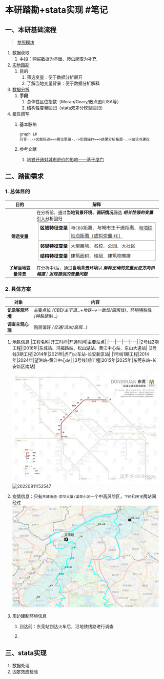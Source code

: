 # 本研踏勘+stata实现 #笔记

## 一、本研基础流程

> [参照模块](../../project/本研/README/README.md)

1. 数据获取
	1. 手段：购买数据为基础、爬虫爬取为补充
2. [实地踏勘](#二踏勘需求)
	1. 目的
		1. 筛选变量：便于数据分析展开
		2. 了解当地变量背景：便于数据分析解释
3. [数据分析](#三stata实现)
	1. **手段**
		1. 总体性区位指数（Moran/Geary/散点图/LISA等）
		2. 结构性变量回归（stata双差分模型回归）
4. 报告撰写
	1. 基本脉络

		```mermaid
		graph LR
		引言-.->文献综述==>理论思路-.->实践操作==>结果分析拓展-.->结论与建议
		```

	2. 参考文献
		1. [地铁开通对城市房价的影响——基于厦门](https://kns.cnki.net/KXReader/Detail?invoice=skOndDLpdMFT33zar2NQWcmk30zzNKhpnv84sAfO28T9L%2BT4oETgaE%2B0hVZKZWa39X2gOHkVMtTfuiSLf8fgFUqowxYJ4nc5EeUT4Ucydo06wB%2BY7p00K674FnazuskTdHDSU4fN7YhAdghg6%2BADumXkB5q376kfqcJDRWoH%2FOE%3D&DBCODE=CJFD&FileName=JMDZ202203007&TABLEName=cjfdlast2022&nonce=8C3D58E958424F089255720157906EF8&uid=&TIMESTAMP=1658276419923)

## 二、踏勘需求

### 1. 总体目的

|目的|解释|
|:--:|--|
|**筛选变量**|在分析前，通过**当地背景环境、调研情况**筛选 ***相关性强的变量*** 引入分析回归 <br> ![相关变量](https://raw.githubusercontent.com/dsw676676/picture/main/image/%E7%9B%B8%E5%85%B3%E5%8F%98%E9%87%8F.png)|
|**了解当地变量背景**|在分析中/后，通过**当地背景环境**以 ***解释正确的变量反应方向和幅度*** / ***发现错误的变量问题***|

### 2. 具体方案

|对象|内容|
|--|--|
|**记录客观环境**|主要点位 *(CBD/主干道...+地铁-->一致性/偏离性)*、环境特殊性 *(特殊建制...)*|
|**调查主观心理**|购房偏好 *(交通/滨水/高层...)*|

1. 地铁信息
	|工程名称|开工时间|开通时间|主要站点|
	|---|---|---|---|
	|2号线2期工程||2016年|东城站、鸿福路站、松山湖站、黄江中心站、东山大道站|
	|2号线3期工程|2014年|2021年|虎门火车站-长安新区站|
	|1号线1期工程|2014年|2024年|望洪站-黄江中心站|
	|3号线1期工程|2015年|2025年|东莞东站-长安新区南站|

	![20220811152657](https://raw.githubusercontent.com/dsw676676/picture/main/image/20220811152657.png)![20220811152547](https://raw.githubusercontent.com/dsw676676/picture/main/image/20220811152547.png)

2. 疫情信息：只有`东城街道-荣华大厦/瀛聚小区`一个中高风险区，`下桥`和`天宝`两站间经过
	![20220811152512](https://raw.githubusercontent.com/dsw676676/picture/main/image/20220811152512.png)

3. 周边建制环境信息
    1. 到达前：东莞站到达火车后，沿地铁线路进行调查

    2. 

## 三、stata实现

1. 数据处理
2. 固定效应检验
